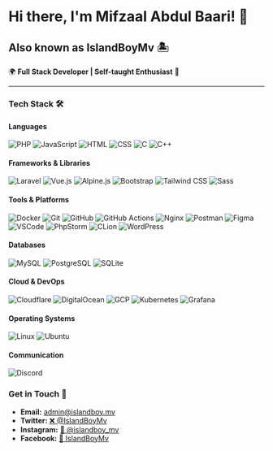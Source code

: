# Hi there, I'm Mifzaal Abdul Baari! 👋

## Also known as IslandBoyMv 🏝️

🌍 **Full Stack Developer | Self-taught Enthusiast** 🚀

---
### Tech Stack 🛠️

#### Languages
![PHP](https://icons.git.islandboy.mv/api/icons?i=php&theme=dark)
![JavaScript](https://icons.git.islandboy.mv/api/icons?i=js&theme=dark)
![HTML](https://icons.git.islandboy.mv/api/icons?i=html&theme=dark)
![CSS](https://icons.git.islandboy.mv/api/icons?i=css&theme=dark)
![C](https://icons.git.islandboy.mv/api/icons?i=c&theme=dark)
![C++](https://icons.git.islandboy.mv/api/icons?i=cpp&theme=dark)

#### Frameworks & Libraries
![Laravel](https://icons.git.islandboy.mv/api/icons?i=laravel&theme=dark)
![Vue.js](https://icons.git.islandboy.mv/api/icons?i=vue&theme=dark)
![Alpine.js](https://icons.git.islandboy.mv/api/icons?i=alpinejs&theme=dark)
![Bootstrap](https://icons.git.islandboy.mv/api/icons?i=bootstrap&theme=dark)
![Tailwind CSS](https://icons.git.islandboy.mv/api/icons?i=tailwind&theme=dark)
![Sass](https://icons.git.islandboy.mv/api/icons?i=sass&theme=dark)

#### Tools & Platforms
![Docker](https://icons.git.islandboy.mv/api/icons?i=docker&theme=dark)
![Git](https://icons.git.islandboy.mv/api/icons?i=git&theme=dark)
![GitHub](https://icons.git.islandboy.mv/api/icons?i=github&theme=dark)
![GitHub Actions](https://icons.git.islandboy.mv/api/icons?i=githubactions&theme=dark)
![Nginx](https://icons.git.islandboy.mv/api/icons?i=nginx&theme=dark)
![Postman](https://icons.git.islandboy.mv/api/icons?i=postman&theme=dark)
![Figma](https://icons.git.islandboy.mv/api//icons?i=figma&theme=dark)
![VSCode](https://icons.git.islandboy.mv/api/icons?i=vscode&theme=dark)
![PhpStorm](https://icons.git.islandboy.mv/api/icons?i=phpstorm&theme=dark)
![CLion](https://icons.git.islandboy.mv/api/icons?i=clion&theme=dark)
![WordPress](https://icons.git.islandboy.mv/api/icons?i=wordpress&theme=dark)

#### Databases
![MySQL](https://icons.git.islandboy.mv/api/icons?i=mysql&theme=dark)
![PostgreSQL](https://icons.git.islandboy.mv/api/icons?i=postgres&theme=dark)
![SQLite](https://icons.git.islandboy.mv/api/icons?i=sqlite&theme=dark)

#### Cloud & DevOps
![Cloudflare](https://icons.git.islandboy.mv/api/icons?i=cloudflare&theme=dark)
![DigitalOcean](https://icons.git.islandboy.mv/api/icons?i=digitalocean&theme=dark)
![GCP](https://icons.git.islandboy.mv/api/icons?i=gcp&theme=dark)
![Kubernetes](https://icons.git.islandboy.mv/api/icons?i=kubernetes&theme=dark)
![Grafana](https://icons.git.islandboy.mv/api/icons?i=grafana&theme=dark)

#### Operating Systems
![Linux](https://icons.git.islandboy.mv/api/icons?i=linux&theme=dark)
![Ubuntu](https://icons.git.islandboy.mv/api/icons?i=ubuntu&theme=dark)

#### Communication
![Discord](https://icons.git.islandboy.mv/api/icons?i=discord&theme=dark)

### Get in Touch 📲
- **Email:** [admin@islandboy.mv](mailto:admin@islandboy.mv)
- **Twitter:** [❌ @IslandBoyMv](https://twitter.com/IslandBoyMv)
- **Instagram:** [📸 @islandboy_mv](https://instagram.com/islandboy_mv)
- **Facebook:** [📘 IslandBoyMv](https://facebook.com/islandboymv)
